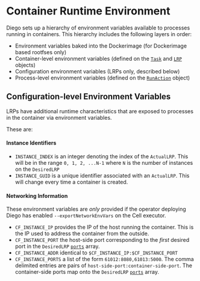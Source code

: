 # Container Runtime Environment

Diego sets up a hierarchy of environment variables available to processes running in containers.  This hierarchy includes the following layers in order:

- Environment variables baked into the Dockerimage (for Dockerimage based rootfses only)
- Container-level environment variables (defined on the [`Task`](tasks.md#env) and [`LRP`](lrps.md#env) objects)
- Configuration environment variables (LRPs only, described below)
- Process-level environment variables (defined on the [`RunAction`](actions.md#runaction) object)

## Configuration-level Environment Variables

LRPs have additional runtime characteristics that are exposed to processes in the container via environment variables.

These are:

#### Instance Identifiers

- `INSTANCE_INDEX` is an integer denoting the index of the `ActualLRP`.  This will be in the range `0, 1, 2, ...N-1` where `N` is the number of instances on the `DesiredLRP`
- `INSTANCE_GUID` is a unique identifier associated with an `ActualLRP`.  This will change every time a container is created.

#### Networking Information

These environment variables are *only* provided if the operator deploying Diego has enabled `--exportNetworkEnvVars` on the Cell executor.

- `CF_INSTANCE_IP` provides the IP of the host running the container.  This is the IP used to address the container from the outside.
- `CF_INSTANCE_PORT` the host-side port corresponding to the *first* desired port in the `DesiredLRP` [`ports`](lrps.md#ports) array.
- `CF_INSTANCE_ADDR` identical to `$CF_INSTANCE_IP:$CF_INSTANCE_PORT`
- `CF_INSTANCE_PORTS` a list of the form `61012:8080,61013:5000`.  The comma delimited entries are pairs of `host-side-port:container-side-port`.  The container-side ports map onto the `DesiredLRP` [`ports`](lrps.md#ports) array.
